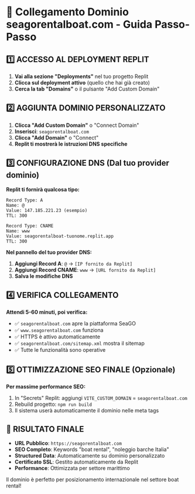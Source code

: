 # 🔗 Collegamento Dominio seagorentalboat.com - Guida Passo-Passo

## 1️⃣ ACCESSO AL DEPLOYMENT REPLIT

1. **Vai alla sezione "Deployments"** nel tuo progetto Replit
2. **Clicca sul deployment attivo** (quello che hai già creato)
3. **Cerca la tab "Domains"** o il pulsante "Add Custom Domain"

## 2️⃣ AGGIUNTA DOMINIO PERSONALIZZATO

1. **Clicca "Add Custom Domain"** o "Connect Domain"
2. **Inserisci**: `seagorentalboat.com`
3. **Clicca "Add Domain"** o "Connect"
4. **Replit ti mostrerà le istruzioni DNS specifiche**

## 3️⃣ CONFIGURAZIONE DNS (Dal tuo provider dominio)

**Replit ti fornirà qualcosa tipo:**

```
Record Type: A
Name: @
Value: 147.185.221.23 (esempio)
TTL: 300

Record Type: CNAME
Name: www
Value: seagorentalboat-tuonome.replit.app
TTL: 300
```

**Nel pannello del tuo provider DNS:**
1. **Aggiungi Record A**: `@` → `[IP fornito da Replit]`
2. **Aggiungi Record CNAME**: `www` → `[URL fornito da Replit]`
3. **Salva le modifiche DNS**

## 4️⃣ VERIFICA COLLEGAMENTO

**Attendi 5-60 minuti, poi verifica:**
- ✅ `seagorentalboat.com` apre la piattaforma SeaGO
- ✅ `www.seagorentalboat.com` funziona
- ✅ HTTPS è attivo automaticamente
- ✅ `seagorentalboat.com/sitemap.xml` mostra il sitemap
- ✅ Tutte le funzionalità sono operative

## 5️⃣ OTTIMIZZAZIONE SEO FINALE (Opzionale)

**Per massime performance SEO:**
1. In "Secrets" Replit: aggiungi `VITE_CUSTOM_DOMAIN` = `seagorentalboat.com`
2. Rebuild progetto: `npm run build`
3. Il sistema userà automaticamente il dominio nelle meta tags

## 🎯 RISULTATO FINALE

- **URL Pubblico**: `https://seagorentalboat.com`
- **SEO Completo**: Keywords "boat rental", "noleggio barche Italia"
- **Structured Data**: Automaticamente su dominio personalizzato
- **Certificato SSL**: Gestito automaticamente da Replit
- **Performance**: Ottimizzata per settore marittimo

Il dominio è perfetto per posizionamento internazionale nel settore boat rental!